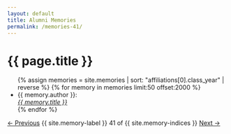```yaml
---
layout: default
title: Alumni Memories
permalink: /memories-41/
---
```


<h1>{{ page.title }}</h1>

<ul>
  {% assign memories = site.memories | sort: "affiliations[0].class_year" | reverse %}
  {% for memory in memories limit:50 offset:2000 %}
    <li>
      {{ memory.author }}:<br><a href="{{ memory.url }}"><i>{{ memory.title }}</i></a>
    </li>
  {% endfor %}
</ul>

<nav class="memory-nav">
  <a href="/memories-40/" class="pill-nav prev">&larr; Previous</a>
  <span>{{ site.memory-label }} 41 of {{ site.memory-indices }}</span>
  <a href="/memories-42/" class="pill-nav next">Next &rarr;</a>
</nav>
